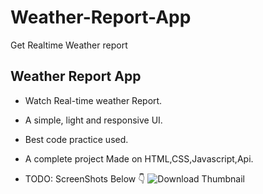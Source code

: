# Weather-Report-App
Get Realtime Weather report 

## Weather Report App

- Watch Real-time weather Report.
- A simple, light and responsive UI.
- Best code practice used.
- A complete project Made on HTML,CSS,Javascript,Api.

- TODO: ScreenShots Below 👇
![Download Thumbnail](https://user-images.githubusercontent.com/102934270/208369079-3b9e9faf-815a-4c47-9c47-194286578320.jpg)
